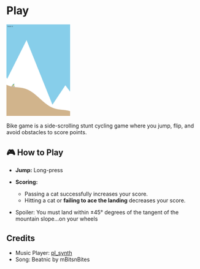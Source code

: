 <h1><a href="//bacionejs.github.io/bike/index.html" style="text-decoration: none; color: inherit;">Play</a></h1>

<a href="//bacionejs.github.io/bike/index.html" target="_blank">
    <img src="README.jpg" width="33%" />
</a>




Bike game is a side-scrolling stunt cycling game where you jump, flip, and avoid obstacles to score points.

## 🎮 How to Play

- **Jump:** Long-press
- **Scoring:**  
  - Passing a cat successfully increases your score.  
  - Hitting a cat or **failing to ace the landing** decreases your score.

- Spoiler: You must land within ±45° degrees of the tangent of the mountain slope...on your wheels

## Credits
- Music Player: [pl_synth](https://github.com/phoboslab/pl_synth)
- Song: Beatnic by mBitsnBites
